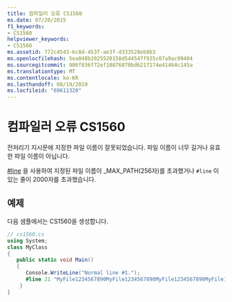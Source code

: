 ```yaml
---
title: 컴파일러 오류 CS1560
ms.date: 07/20/2015
f1_keywords:
- CS1560
helpviewer_keywords:
- CS1560
ms.assetid: 772c4543-6c8d-453f-ae3f-d333528eb8b3
ms.openlocfilehash: 5ea848b2025520158d544547f935c07a9ac99404
ms.sourcegitcommit: 986f836f72ef10876878bd6217174e41464c145a
ms.translationtype: MT
ms.contentlocale: ko-KR
ms.lasthandoff: 08/19/2019
ms.locfileid: "69611320"
---
```

# <a name="compiler-error-cs1560"></a>컴파일러 오류 CS1560
전처리기 지시문에 지정한 파일 이름이 잘못되었습니다. 파일 이름이 너무 길거나 유효한 파일 이름이 아닙니다.  
  
 [#line](../language-reference/preprocessor-directives/preprocessor-line.md) 을 사용하여 지정된 파일 이름이 _MAX_PATH(256자)를 초과했거나 `#line` 이 있는 줄이 2000자를 초과했습니다.  
  
## <a name="example"></a>예제  
 다음 샘플에서는 CS1560을 생성합니다.  
  
```csharp  
// cs1560.cs   
using System;   
class MyClass   
{     
   public static void Main()      
   {        
      Console.WriteLine("Normal line #1.");     
      #line 21 "MyFile1234567890MyFile1234567890MyFile1234567890MyFile1234567890MyFile1234567890MyFile1234567890MyFile1234567890MyFile1234567890MyFile1234567890MyFile1234567890MyFile1234567890MyFile1234567890MyFile1234567890MyFile1234567890MyFile1234567890MyFile1234567890.txt"   // CS1560  
    }  
}  
```
